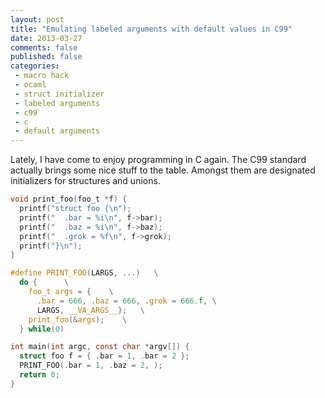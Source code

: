 ```yaml
---
layout: post
title: "Emulating labeled arguments with default values in C99"
date: 2013-03-27
comments: false
published: false
categories:
 - macro hack
 - ocaml
 - struct initializer
 - labeled arguments
 - c99
 - c
 - default arguments
---
```


Lately, I have come to enjoy programming in C again. The C99 standard
actually brings some nice stuff to the table. Amongst them are
designated initializers for structures and unions.


```c
void print_foo(foo_t *f) {
  printf("struct foo {\n");
  printf("  .bar = %i\n", f->bar);
  printf("  .baz = %i\n", f->baz);
  printf("  .grok = %f\n", f->grok);
  printf("}\n");
}

#define PRINT_FOO(LARGS, ...)   \
  do {      \
    foo_t args = {    \
      .bar = 666, .baz = 666, .grok = 666.f, \
      LARGS, __VA_ARGS__};   \
    print_foo(&args);    \
  } while(0)

int main(int argc, const char *argv[]) {
  struct foo f = { .bar = 1, .bar = 2 };
  PRINT_FOO(.bar = 1, .baz = 2, );
  return 0;
}
```

